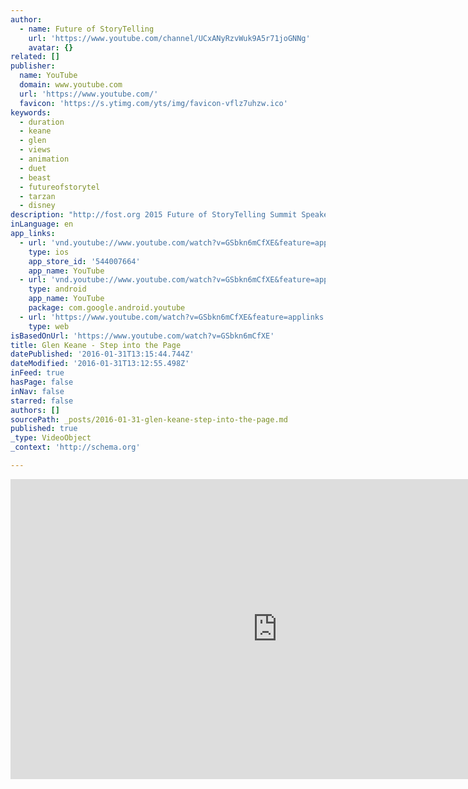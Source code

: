 ```yaml
---
author:
  - name: Future of StoryTelling
    url: 'https://www.youtube.com/channel/UCxANyRzvWuk9A5r71joGNNg'
    avatar: {}
related: []
publisher:
  name: YouTube
  domain: www.youtube.com
  url: 'https://www.youtube.com/'
  favicon: 'https://s.ytimg.com/yts/img/favicon-vflz7uhzw.ico'
keywords:
  - duration
  - keane
  - glen
  - views
  - animation
  - duet
  - beast
  - futureofstorytel
  - tarzan
  - disney
description: "http://fost.org 2015 Future of StoryTelling Summit Speaker: Glen Keane Animator, The Little Mermaid, Tarzan, Beauty and the Beast, and Duet Keane's VR painting is created in Tiltbrush: www.tiltbrush.com Over nearly four decades at Disney, Glen Keane animated some the most compelling characters of our time: Ariel from The Little Mermaid, the titular beast in Beauty and the Beast, and Disney's Tarzan, to name just a few."
inLanguage: en
app_links:
  - url: 'vnd.youtube://www.youtube.com/watch?v=GSbkn6mCfXE&feature=applinks'
    type: ios
    app_store_id: '544007664'
    app_name: YouTube
  - url: 'vnd.youtube://www.youtube.com/watch?v=GSbkn6mCfXE&feature=applinks'
    type: android
    app_name: YouTube
    package: com.google.android.youtube
  - url: 'https://www.youtube.com/watch?v=GSbkn6mCfXE&feature=applinks'
    type: web
isBasedOnUrl: 'https://www.youtube.com/watch?v=GSbkn6mCfXE'
title: Glen Keane - Step into the Page
datePublished: '2016-01-31T13:15:44.744Z'
dateModified: '2016-01-31T13:12:55.498Z'
inFeed: true
hasPage: false
inNav: false
starred: false
authors: []
sourcePath: _posts/2016-01-31-glen-keane-step-into-the-page.md
published: true
_type: VideoObject
_context: 'http://schema.org'

---
```

<iframe src="https://cdn.embedly.com/widgets/media.html?src=https%3A%2F%2Fwww.youtube.com%2Fembed%2FGSbkn6mCfXE%3Ffeature%3Doembed&amp;url=https%3A%2F%2Fwww.youtube.com%2Fwatch%3Fv%3DGSbkn6mCfXE&amp;image=https%3A%2F%2Fi.ytimg.com%2Fvi%2FGSbkn6mCfXE%2Fhqdefault.jpg&amp;key=b7d04c9b404c499eba89ee7072e1c4f7&amp;type=text%2Fhtml&amp;schema=youtube" width="854" height="480" scrolling="no" frameborder="0" allowfullscreen="allowfullscreen" style=""></iframe>